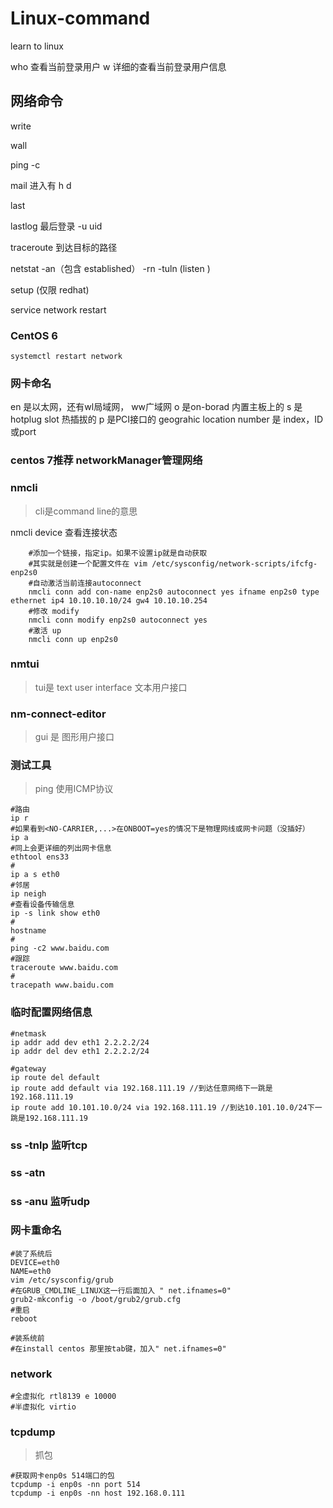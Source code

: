 # Linux-command
learn to linux

who 查看当前登录用户
w 详细的查看当前登录用户信息

## 网络命令
write 

wall
 
ping -c
 
mail 进入有 h d 

last

lastlog 最后登录 -u uid

traceroute 到达目标的路径

netstat -an（包含 established） -rn -tuln (listen
)

setup (仅限 redhat)

service network restart 
### CentOS 6

    systemctl restart network

### 网卡命名
en 是以太网，还有wl局域网， ww广域网
o 是on-borad 内置主板上的
s 是hotplug slot 热插拔的
p 是PCI接口的 geograhic location
number 是 index，ID或port

### centos 7推荐 networkManager管理网络

### nmcli 
> cli是command line的意思

nmcli device 查看连接状态

        #添加一个链接，指定ip。如果不设置ip就是自动获取
        #其实就是创建一个配置文件在 vim /etc/sysconfig/network-scripts/ifcfg-enp2s0
        #自动激活当前连接autoconnect
        nmcli conn add con-name enp2s0 autoconnect yes ifname enp2s0 type ethernet ip4 10.10.10.10/24 gw4 10.10.10.254
        #修改 modify
        nmcli conn modify enp2s0 autoconnect yes
        #激活 up
        nmcli conn up enp2s0


### nmtui
> tui是 text user interface 文本用户接口


### nm-connect-editor
> gui 是 图形用户接口
 

### 测试工具
> ping 使用ICMP协议

    #路由
    ip r
    #如果看到<NO-CARRIER,...>在ONBOOT=yes的情况下是物理网线或网卡问题（没插好）
    ip a
    #同上会更详细的列出网卡信息
    ethtool ens33
    #
    ip a s eth0
    #邻居
    ip neigh
    #查看设备传输信息
    ip -s link show eth0
    #
    hostname
    #
    ping -c2 www.baidu.com
    #跟踪
    traceroute www.baidu.com
    #
    tracepath www.baidu.com

### 临时配置网络信息

    #netmask
    ip addr add dev eth1 2.2.2.2/24
    ip addr del dev eth1 2.2.2.2/24
    
    #gateway
    ip route del default
    ip route add default via 192.168.111.19 //到达任意网络下一跳是192.168.111.19
    ip route add 10.101.10.0/24 via 192.168.111.19 //到达10.101.10.0/24下一跳是192.168.111.19
    

### ss -tnlp 监听tcp
### ss -atn
### ss -anu 监听udp

### 网卡重命名
    #装了系统后
    DEVICE=eth0
    NAME=eth0
    vim /etc/sysconfig/grub
    #在GRUB_CMDLINE_LINUX这一行后面加入 " net.ifnames=0"
    grub2-mkconfig -o /boot/grub2/grub.cfg
    #重启
    reboot
    
    #装系统前
    #在install centos 那里按tab键，加入" net.ifnames=0"
    
 ### network
 
    #全虚拟化 rtl8139 e 10000
    #半虚拟化 virtio 
    
 ### tcpdump
 >抓包
 
    #获取网卡enp0s 514端口的包
    tcpdump -i enp0s -nn port 514
    tcpdump -i enp0s -nn host 192.168.0.111